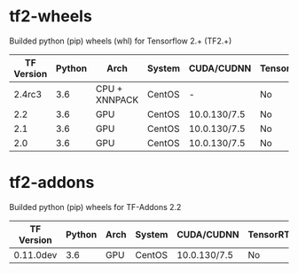 # tf2-wheels
Builded python (pip) wheels (whl) for Tensorflow 2.+ (TF2.+)

TF Version | Python | Arch | System | CUDA/CUDNN | TensorRT | Link
--------|--------|------|--------|----|-------|---------|
2.4rc3 | 3.6 | CPU + XNNPACK | CentOS | - | No | [link](https://github.com/Ximilar-com/tf2-wheels/releases/download/2.4.0rc3xnn/tensorflow-2.4.0rc3-cp36-cp36m-linux_x86_64.whl)
2.2 | 3.6 | GPU | CentOS | 10.0.130/7.5 | No | [link](https://github.com/Ximilar-com/tf2-wheels/releases/download/2.2/tensorflow-2.2.0-cp36-cp36m-linux_x86_64.whl)
2.1 | 3.6 | GPU | CentOS | 10.0.130/7.5 | No | [link](https://github.com/Ximilar-com/tf2-wheels/releases/download/2.1/tensorflow-2.1.0-cp36-cp36m-linux_x86_64.whl)
2.0 | 3.6 | GPU | CentOS | 10.0.130/7.5 | No | [link](https://github.com/Ximilar-com/tf2-wheels/releases/download/2.0/tensorflow-2.0.0-cp36-cp36m-linux_x86_64.whl)


# tf2-addons
Builded python (pip) wheels for TF-Addons 2.2

TF Version | Python | Arch | System | CUDA/CUDNN | TensorRT | Link
--------|--------|------|--------|----|-------|---------|
0.11.0dev | 3.6 | GPU | CentOS | 10.0.130/7.5 | No | [link](https://github.com/Ximilar-com/tf2-wheels/releases/download/0.11.0dev0/tensorflow_addons-0.11.0.dev0-cp36-cp36m-linux_x86_64.whl)
